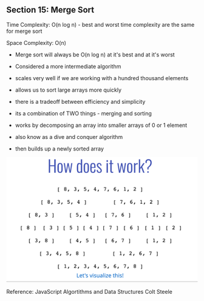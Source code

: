 ## Section 15: Merge Sort

Time Complexity: O(n log n) - best and worst time complexity are the same for merge sort

Space Complexity: O(n)

- Merge sort will always be O(n log n) at it's best and at it's worst
- Considered a more intermediate algorithm
- scales very well if we are working with a hundred thousand elements
- allows us to sort large arrays more quickly

- there is a tradeoff between efficiency and simplicity
- its a combination of TWO things - merging and sorting
- works by decomposing an array into smaller arrays of 0 or 1 element
- also know as a dive and conquer algorithm
- then builds up a newly sorted array

![mergeSortExample](visuals/mergeSortExample.png)

Reference: JavaScript Algortithms and Data Structures Colt Steele
